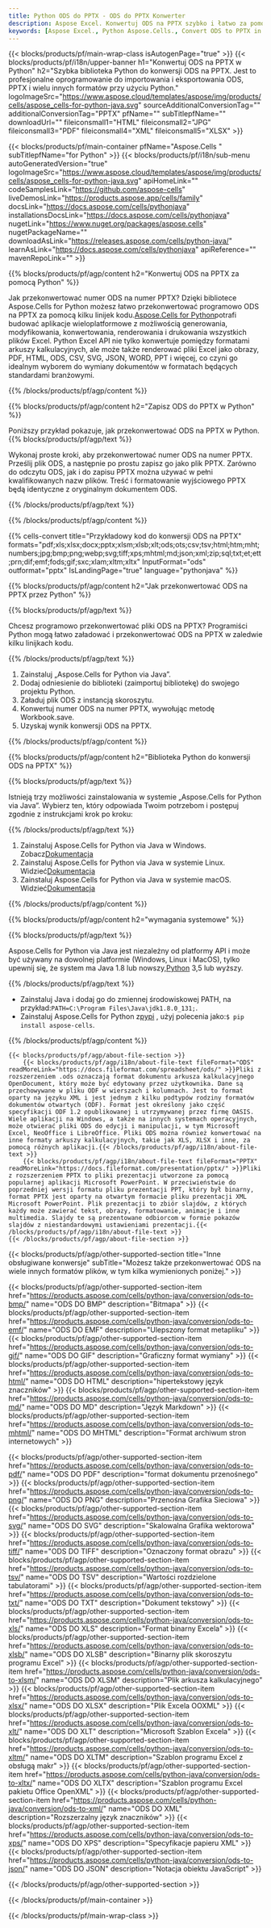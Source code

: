 ```yaml
---
title: Python ODS do PPTX - ODS do PPTX Konwerter
description: Aspose Excel. Konwertuj ODS na PPTX szybko i łatwo za pomocą Aspose.Cells. Python ODS na PPTX. Python Zapisz ODS na PPTX. Zapisz ODS jako 0761113 481 pod numerem Python.
keywords: [Aspose Excel., Python Aspose.Cells., Convert ODS to PPTX in Python., Save ODS to PPTX using Python., Python ODS to PPTX saveformat., ODS to PPTX Converter., Python Save ODS as PPTX]
---
```

{{< blocks/products/pf/main-wrap-class isAutogenPage="true" >}}
{{< blocks/products/pf/i18n/upper-banner h1="Konwertuj ODS na PPTX w Python" h2="Szybka biblioteka Python do konwersji ODS na PPTX. Jest to profesjonalne oprogramowanie do importowania i eksportowania ODS, PPTX i wielu innych formatów przy użyciu Python." logoImageSrc="https://www.aspose.cloud/templates/aspose/img/products/cells/aspose_cells-for-python-java.svg" sourceAdditionalConversionTag="" additionalConversionTag="PPTX" pfName="" subTitlepfName="" downloadUrl="" fileiconsmall1="HTML" fileiconsmall2="JPG" fileiconsmall3="PDF" fileiconsmall4="XML" fileiconsmall5="XLSX" >}}

{{< blocks/products/pf/main-container pfName="Aspose.Cells " subTitlepfName="for Python" >}}
{{< blocks/products/pf/i18n/sub-menu autoGeneratedVersion="true" logoImageSrc="https://www.aspose.cloud/templates/aspose/img/products/cells/aspose_cells-for-python-java.svg" apiHomeLink="" codeSamplesLink="https://github.com/aspose-cells" liveDemosLink="https://products.aspose.app/cells/family" docsLink="https://docs.aspose.com/cells/pythonjava" installationsDocsLink="https://docs.aspose.com/cells/pythonjava" nugetLink="https://www.nuget.org/packages/aspose.cells" nugetPackageName="" downloadAsLink="https://releases.aspose.com/cells/python-java/" learnAsLink="https://docs.aspose.com/cells/pythonjava" apiReference="" mavenRepoLink="" >}}


{{% blocks/products/pf/agp/content h2="Konwertuj ODS na PPTX za pomocą Python" %}}

Jak przekonwertować numer ODS na numer PPTX? Dzięki bibliotece Aspose.Cells for Python możesz łatwo przekonwertować programowo ODS na PPTX za pomocą kilku linijek kodu.[Aspose.Cells for Python](https://pypi.org/project/aspose-cells)potrafi budować aplikacje wieloplatformowe z możliwością generowania, modyfikowania, konwertowania, renderowania i drukowania wszystkich plików Excel. Python Excel API nie tylko konwertuje pomiędzy formatami arkuszy kalkulacyjnych, ale może także renderować pliki Excel jako obrazy, PDF, HTML, ODS, CSV, SVG, JSON, WORD, PPT i więcej, co czyni go idealnym wyborem do wymiany dokumentów w formatach będących standardami branżowymi.
 
{{% /blocks/products/pf/agp/content %}}

{{% blocks/products/pf/agp/content h2="Zapisz ODS do PPTX w Python" %}}

Poniższy przykład pokazuje, jak przekonwertować ODS na PPTX w Python.
{{% blocks/products/pf/agp/text %}}

Wykonaj proste kroki, aby przekonwertować numer ODS na numer PPTX. Prześlij plik ODS, a następnie po prostu zapisz go jako plik PPTX. Zarówno do odczytu ODS, jak i do zapisu PPTX można używać w pełni kwalifikowanych nazw plików. Treść i formatowanie wyjściowego PPTX będą identyczne z oryginalnym dokumentem ODS.

{{% /blocks/products/pf/agp/text %}}

{{% /blocks/products/pf/agp/content %}}

{{% cells-convert title="Przykładowy kod do konwersji ODS na PPTX" formats="pdf;xls;xlsx;docx;pptx;xlsm;xlsb;xlt;ods;ots;csv;tsv;html;htm;mht;numbers;jpg;bmp;png;webp;svg;tiff;xps;mhtml;md;json;xml;zip;sql;txt;et;ett;prn;dif;emf;fods;gif;sxc;xlam;xltm;xltx" InputFormat="ods" outformat="pptx" IsLandingPage="true" language="pythonjava" %}}

{{% blocks/products/pf/agp/content h2="Jak przekonwertować ODS na PPTX przez Python" %}}

{{% blocks/products/pf/agp/text %}}

Chcesz programowo przekonwertować pliki ODS na PPTX? Programiści Python mogą łatwo załadować i przekonwertować ODS na PPTX w zaledwie kilku linijkach kodu.

{{% /blocks/products/pf/agp/text %}}

1.  Zainstaluj „Aspose.Cells for Python via Java”.
1.  Dodaj odniesienie do biblioteki (zaimportuj bibliotekę) do swojego projektu Python.
1.  Załaduj plik ODS z instancją skoroszytu.
1.  Konwertuj numer ODS na numer PPTX, wywołując metodę Workbook.save.
1.  Uzyskaj wynik konwersji ODS na PPTX.

{{% /blocks/products/pf/agp/content %}}

{{% blocks/products/pf/agp/content h2="Biblioteka Python do konwersji ODS na PPTX" %}}

{{% blocks/products/pf/agp/text %}}

Istnieją trzy możliwości zainstalowania w systemie „Aspose.Cells for Python via Java”. Wybierz ten, który odpowiada Twoim potrzebom i postępuj zgodnie z instrukcjami krok po kroku:

{{% /blocks/products/pf/agp/text %}}

1.  Zainstaluj Aspose.Cells for Python via Java w Windows. Zobacz[Dokumentacja](https://docs.aspose.com/cells/python-java/getting-started/#windows)
1.  Zainstaluj Aspose.Cells for Python via Java w systemie Linux. Widzieć[Dokumentacja](https://docs.aspose.com/cells/python-java/getting-started/#linux)
1.  Zainstaluj Aspose.Cells for Python via Java w systemie macOS. Widzieć[Dokumentacja](https://docs.aspose.com/cells/python-java/getting-started/#macos)

{{% /blocks/products/pf/agp/content %}}

{{% blocks/products/pf/agp/content h2="wymagania systemowe" %}}

{{% blocks/products/pf/agp/text %}}

 Aspose.Cells for Python via Java jest niezależny od platformy API i może być używany na dowolnej platformie (Windows, Linux i MacOS), tylko upewnij się, że system ma Java 1.8 lub nowszy,[Python](https://www.python.org/downloads/) 3,5 lub wyższy.
 
{{% /blocks/products/pf/agp/text %}}

-  Zainstaluj Java i dodaj go do zmiennej środowiskowej PATH, na przykład:<code>PATH=C:\Program Files\Java\jdk1.8.0_131;</code>.
-  Zainstaluj Aspose.Cells for Python z<a href="https://pypi.org/project/aspose-cells/">pypi</a> , użyj polecenia jako:<code>$ pip install aspose-cells</code>.

{{% /blocks/products/pf/agp/content %}}

<!-- aboutfile Starts -->
    {{< blocks/products/pf/agp/about-file-section >}}
        {{< blocks/products/pf/agp/i18n/about-file-text fileFormat="ODS" readMoreLink="https://docs.fileformat.com/spreadsheet/ods/" >}}Pliki z rozszerzeniem .ods oznaczają format dokumentu arkusza kalkulacyjnego OpenDocument, który może być edytowany przez użytkownika. Dane są przechowywane w pliku ODF w wierszach i kolumnach. Jest to format oparty na języku XML i jest jednym z kilku podtypów rodziny formatów dokumentów otwartych (ODF). Format jest określony jako część specyfikacji ODF 1.2 opublikowanej i utrzymywanej przez firmę OASIS. Wiele aplikacji na Windows, a także na innych systemach operacyjnych, może otwierać pliki ODS do edycji i manipulacji, w tym Microsoft Excel, NeoOffice i LibreOffice. Pliki ODS można również konwertować na inne formaty arkuszy kalkulacyjnych, takie jak XLS, XLSX i inne, za pomocą różnych aplikacji.{{< /blocks/products/pf/agp/i18n/about-file-text >}}
        {{< blocks/products/pf/agp/i18n/about-file-text fileFormat="PPTX" readMoreLink="https://docs.fileformat.com/presentation/pptx/" >}}Pliki z rozszerzeniem PPTX to pliki prezentacji utworzone za pomocą popularnej aplikacji Microsoft PowerPoint. W przeciwieństwie do poprzedniej wersji formatu pliku prezentacji PPT, który był binarny, format PPTX jest oparty na otwartym formacie pliku prezentacji XML Microsoft PowerPoint. Plik prezentacji to zbiór slajdów, z których każdy może zawierać tekst, obrazy, formatowanie, animacje i inne multimedia. Slajdy te są prezentowane odbiorcom w formie pokazów slajdów z niestandardowymi ustawieniami prezentacji.{{< /blocks/products/pf/agp/i18n/about-file-text >}}
    {{< /blocks/products/pf/agp/about-file-section >}}
<!-- aboutfile Ends -->

{{< blocks/products/pf/agp/other-supported-section title="Inne obsługiwane konwersje" subTitle="Możesz także przekonwertować ODS na wiele innych formatów plików, w tym kilka wymienionych poniżej." >}}

{{< blocks/products/pf/agp/other-supported-section-item href="https://products.aspose.com/cells/python-java/conversion/ods-to-bmp/" name="ODS DO BMP" description="Bitmapa" >}}
{{< blocks/products/pf/agp/other-supported-section-item href="https://products.aspose.com/cells/python-java/conversion/ods-to-emf/" name="ODS DO EMF" description="Ulepszony format metapliku" >}}
{{< blocks/products/pf/agp/other-supported-section-item href="https://products.aspose.com/cells/python-java/conversion/ods-to-gif/" name="ODS DO GIF" description="Graficzny format wymiany" >}}
{{< blocks/products/pf/agp/other-supported-section-item href="https://products.aspose.com/cells/python-java/conversion/ods-to-html/" name="ODS DO HTML" description="hipertekstowy język znaczników" >}}
{{< blocks/products/pf/agp/other-supported-section-item href="https://products.aspose.com/cells/python-java/conversion/ods-to-md/" name="ODS DO MD" description="Język Markdown" >}}
{{< blocks/products/pf/agp/other-supported-section-item href="https://products.aspose.com/cells/python-java/conversion/ods-to-mhtml/" name="ODS DO MHTML" description="Format archiwum stron internetowych" >}}

{{< blocks/products/pf/agp/other-supported-section-item href="https://products.aspose.com/cells/python-java/conversion/ods-to-pdf/" name="ODS DO PDF" description="format dokumentu przenośnego" >}}
{{< blocks/products/pf/agp/other-supported-section-item href="https://products.aspose.com/cells/python-java/conversion/ods-to-png/" name="ODS DO PNG" description="Przenośna Grafika Sieciowa" >}}
{{< blocks/products/pf/agp/other-supported-section-item href="https://products.aspose.com/cells/python-java/conversion/ods-to-svg/" name="ODS DO SVG" description="Skalowalna Grafika wektorowa" >}}
{{< blocks/products/pf/agp/other-supported-section-item href="https://products.aspose.com/cells/python-java/conversion/ods-to-tiff/" name="ODS DO TIFF" description="Oznaczony format obrazu" >}}
{{< blocks/products/pf/agp/other-supported-section-item href="https://products.aspose.com/cells/python-java/conversion/ods-to-tsv/" name="ODS DO TSV" description="Wartości rozdzielone tabulatorami" >}}
{{< blocks/products/pf/agp/other-supported-section-item href="https://products.aspose.com/cells/python-java/conversion/ods-to-txt/" name="ODS DO TXT" description="Dokument tekstowy" >}}
{{< blocks/products/pf/agp/other-supported-section-item href="https://products.aspose.com/cells/python-java/conversion/ods-to-xls/" name="ODS DO XLS" description="Format binarny Excela" >}}
{{< blocks/products/pf/agp/other-supported-section-item href="https://products.aspose.com/cells/python-java/conversion/ods-to-xlsb/" name="ODS DO XLSB" description="Binarny plik skoroszytu programu Excel" >}}
{{< blocks/products/pf/agp/other-supported-section-item href="https://products.aspose.com/cells/python-java/conversion/ods-to-xlsm/" name="ODS DO XLSM" description="Plik arkusza kalkulacyjnego" >}}
{{< blocks/products/pf/agp/other-supported-section-item href="https://products.aspose.com/cells/python-java/conversion/ods-to-xlsx/" name="ODS DO XLSX" description="Plik Excela OOXML" >}}
{{< blocks/products/pf/agp/other-supported-section-item href="https://products.aspose.com/cells/python-java/conversion/ods-to-xlt/" name="ODS DO XLT" description="Microsoft Szablon Excela" >}}
{{< blocks/products/pf/agp/other-supported-section-item href="https://products.aspose.com/cells/python-java/conversion/ods-to-xltm/" name="ODS DO XLTM" description="Szablon programu Excel z obsługą makr" >}}
{{< blocks/products/pf/agp/other-supported-section-item href="https://products.aspose.com/cells/python-java/conversion/ods-to-xltx/" name="ODS DO XLTX" description="Szablon programu Excel pakietu Office OpenXML" >}}
{{< blocks/products/pf/agp/other-supported-section-item href="https://products.aspose.com/cells/python-java/conversion/ods-to-xml/" name="ODS DO XML" description="Rozszerzalny język znaczników" >}}
{{< blocks/products/pf/agp/other-supported-section-item href="https://products.aspose.com/cells/python-java/conversion/ods-to-xps/" name="ODS DO XPS" description="Specyfikacje papieru XML" >}}
{{< blocks/products/pf/agp/other-supported-section-item href="https://products.aspose.com/cells/python-java/conversion/ods-to-json/" name="ODS DO JSON" description="Notacja obiektu JavaScript" >}}

{{< /blocks/products/pf/agp/other-supported-section >}}

{{< /blocks/products/pf/main-container >}}
    
{{< /blocks/products/pf/main-wrap-class >}}
